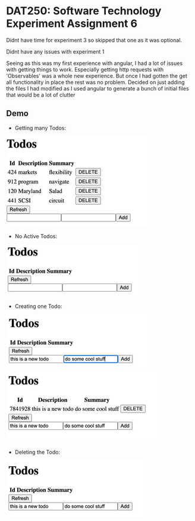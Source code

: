 # DAT250: Software Technology Experiment Assignment 6

Didnt have time for experiment 3 so skipped that one as it was optional.

Didnt have any issues with experiment 1

Seeing as this was my first experience with angular, I had a lot of issues with getting things to work. Especially getting http requests with 'Observables' was a whole new experience. But once I had gotten the get all functionality in place the rest was no problem. Decided on just adding the files I had modified as I used angular to generate a bunch of initial files that would be a lot of clutter


## Demo
* Getting many Todos:

![img_4.png](img_4.png)

* No Active Todos: 

![img.png](img.png)

* Creating one Todo:

![img_1.png](img_1.png)
![img_2.png](img_2.png)

* Deleting the Todo:

![img_3.png](img_3.png)